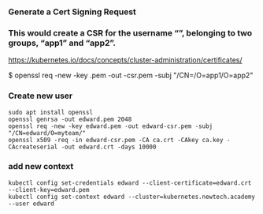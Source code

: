 ### Generate a Cert Signing Request
### This would create a CSR for the username “<user>”, belonging to two groups, “app1” and “app2”.

https://kubernetes.io/docs/concepts/cluster-administration/certificates/

$ openssl req -new -key <user>.pem -out <user>-csr.pem -subj "/CN=<user>/O=app1/O=app2"


### Create new user
```
sudo apt install openssl
openssl genrsa -out edward.pem 2048
openssl req -new -key edward.pem -out edward-csr.pem -subj "/CN=edward/O=myteam/"
openssl x509 -req -in edward-csr.pem -CA ca.crt -CAkey ca.key -CAcreateserial -out edward.crt -days 10000
```

### add new context
```
kubectl config set-credentials edward --client-certificate=edward.crt --client-key=edward.pem
kubectl config set-context edward --cluster=kubernetes.newtech.academy --user edward